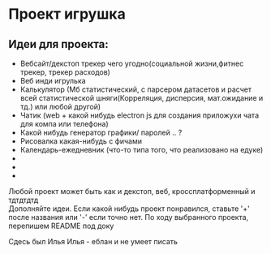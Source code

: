 # Проект игрушка

## Идеи для проекта:
* Вебсайт/декстоп трекер чего угодно(социальной жизни,фитнес трекер, трекер расходов)
* Веб инди игрулька
* Калькулятор (Мб статистический, с парсером датасетов и расчет всей статистической шняги(Корреляция, дисперсия, мат.ожидание и тд.) или любой другой)
* Чатик (web + какой нибудь electron js для создания приложухи чата для компа или телефона)
* Какой нибудь генератор графики/ паролей .. ? 
* Рисовалка какая-нибудь с фичами  
* Календарь-ежедневник (что-то типа того, что реализовано на едуке)
*
*
*
 Любой проект может быть как и декстоп, веб, кроссплатформенный и тдтдтдтд   
 Дополняйте идеи. Если какой нибудь проект понравился, ставьте '+' после названия или '-' если точно нет.
 По ходу выбранного проекта, перепишем README под доку


Сдесь был Илья
Илья - еблан и не умеет писать
